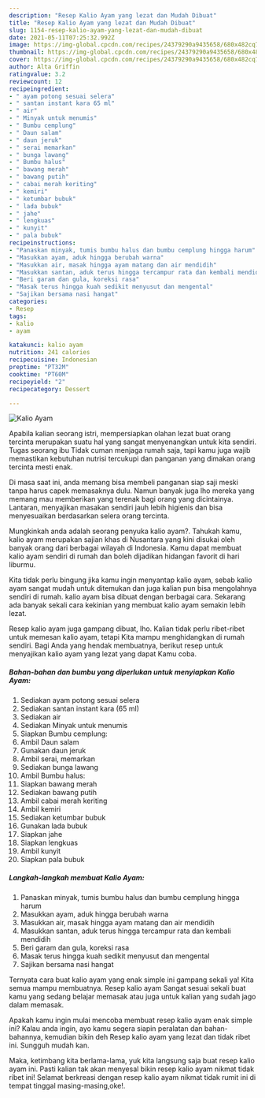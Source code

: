 ```yaml
---
description: "Resep Kalio Ayam yang lezat dan Mudah Dibuat"
title: "Resep Kalio Ayam yang lezat dan Mudah Dibuat"
slug: 1154-resep-kalio-ayam-yang-lezat-dan-mudah-dibuat
date: 2021-05-11T07:25:32.992Z
image: https://img-global.cpcdn.com/recipes/24379290a9435658/680x482cq70/kalio-ayam-foto-resep-utama.jpg
thumbnail: https://img-global.cpcdn.com/recipes/24379290a9435658/680x482cq70/kalio-ayam-foto-resep-utama.jpg
cover: https://img-global.cpcdn.com/recipes/24379290a9435658/680x482cq70/kalio-ayam-foto-resep-utama.jpg
author: Alta Griffin
ratingvalue: 3.2
reviewcount: 12
recipeingredient:
- " ayam potong sesuai selera"
- " santan instant kara 65 ml"
- " air"
- " Minyak untuk menumis"
- " Bumbu cemplung"
- " Daun salam"
- " daun jeruk"
- " serai memarkan"
- " bunga lawang"
- " Bumbu halus"
- " bawang merah"
- " bawang putih"
- " cabai merah keriting"
- " kemiri"
- " ketumbar bubuk"
- " lada bubuk"
- " jahe"
- " lengkuas"
- " kunyit"
- " pala bubuk"
recipeinstructions:
- "Panaskan minyak, tumis bumbu halus dan bumbu cemplung hingga harum"
- "Masukkan ayam, aduk hingga berubah warna"
- "Masukkan air, masak hingga ayam matang dan air mendidih"
- "Masukkan santan, aduk terus hingga tercampur rata dan kembali mendidih"
- "Beri garam dan gula, koreksi rasa"
- "Masak terus hingga kuah sedikit menyusut dan mengental"
- "Sajikan bersama nasi hangat"
categories:
- Resep
tags:
- kalio
- ayam

katakunci: kalio ayam 
nutrition: 241 calories
recipecuisine: Indonesian
preptime: "PT32M"
cooktime: "PT60M"
recipeyield: "2"
recipecategory: Dessert

---
```



![Kalio Ayam](https://img-global.cpcdn.com/recipes/24379290a9435658/680x482cq70/kalio-ayam-foto-resep-utama.jpg)

Apabila kalian seorang istri, mempersiapkan olahan lezat buat orang tercinta merupakan suatu hal yang sangat menyenangkan untuk kita sendiri. Tugas seorang ibu Tidak cuman menjaga rumah saja, tapi kamu juga wajib memastikan kebutuhan nutrisi tercukupi dan panganan yang dimakan orang tercinta mesti enak.

Di masa  saat ini, anda memang bisa membeli panganan siap saji meski tanpa harus capek memasaknya dulu. Namun banyak juga lho mereka yang memang mau memberikan yang terenak bagi orang yang dicintainya. Lantaran, menyajikan masakan sendiri jauh lebih higienis dan bisa menyesuaikan berdasarkan selera orang tercinta. 



Mungkinkah anda adalah seorang penyuka kalio ayam?. Tahukah kamu, kalio ayam merupakan sajian khas di Nusantara yang kini disukai oleh banyak orang dari berbagai wilayah di Indonesia. Kamu dapat membuat kalio ayam sendiri di rumah dan boleh dijadikan hidangan favorit di hari liburmu.

Kita tidak perlu bingung jika kamu ingin menyantap kalio ayam, sebab kalio ayam sangat mudah untuk ditemukan dan juga kalian pun bisa mengolahnya sendiri di rumah. kalio ayam bisa dibuat dengan berbagai cara. Sekarang ada banyak sekali cara kekinian yang membuat kalio ayam semakin lebih lezat.

Resep kalio ayam juga gampang dibuat, lho. Kalian tidak perlu ribet-ribet untuk memesan kalio ayam, tetapi Kita mampu menghidangkan di rumah sendiri. Bagi Anda yang hendak membuatnya, berikut resep untuk menyajikan kalio ayam yang lezat yang dapat Kamu coba.

<!--inarticleads1-->

##### Bahan-bahan dan bumbu yang diperlukan untuk menyiapkan Kalio Ayam:

1. Sediakan  ayam potong sesuai selera
1. Sediakan  santan instant kara (65 ml)
1. Sediakan  air
1. Sediakan  Minyak untuk menumis
1. Siapkan  Bumbu cemplung:
1. Ambil  Daun salam
1. Gunakan  daun jeruk
1. Ambil  serai, memarkan
1. Sediakan  bunga lawang
1. Ambil  Bumbu halus:
1. Siapkan  bawang merah
1. Sediakan  bawang putih
1. Ambil  cabai merah keriting
1. Ambil  kemiri
1. Sediakan  ketumbar bubuk
1. Gunakan  lada bubuk
1. Siapkan  jahe
1. Siapkan  lengkuas
1. Ambil  kunyit
1. Siapkan  pala bubuk




<!--inarticleads2-->

##### Langkah-langkah membuat Kalio Ayam:

1. Panaskan minyak, tumis bumbu halus dan bumbu cemplung hingga harum
1. Masukkan ayam, aduk hingga berubah warna
1. Masukkan air, masak hingga ayam matang dan air mendidih
1. Masukkan santan, aduk terus hingga tercampur rata dan kembali mendidih
1. Beri garam dan gula, koreksi rasa
1. Masak terus hingga kuah sedikit menyusut dan mengental
1. Sajikan bersama nasi hangat




Ternyata cara buat kalio ayam yang enak simple ini gampang sekali ya! Kita semua mampu membuatnya. Resep kalio ayam Sangat sesuai sekali buat kamu yang sedang belajar memasak atau juga untuk kalian yang sudah jago dalam memasak.

Apakah kamu ingin mulai mencoba membuat resep kalio ayam enak simple ini? Kalau anda ingin, ayo kamu segera siapin peralatan dan bahan-bahannya, kemudian bikin deh Resep kalio ayam yang lezat dan tidak ribet ini. Sungguh mudah kan. 

Maka, ketimbang kita berlama-lama, yuk kita langsung saja buat resep kalio ayam ini. Pasti kalian tak akan menyesal bikin resep kalio ayam nikmat tidak ribet ini! Selamat berkreasi dengan resep kalio ayam nikmat tidak rumit ini di tempat tinggal masing-masing,oke!.

